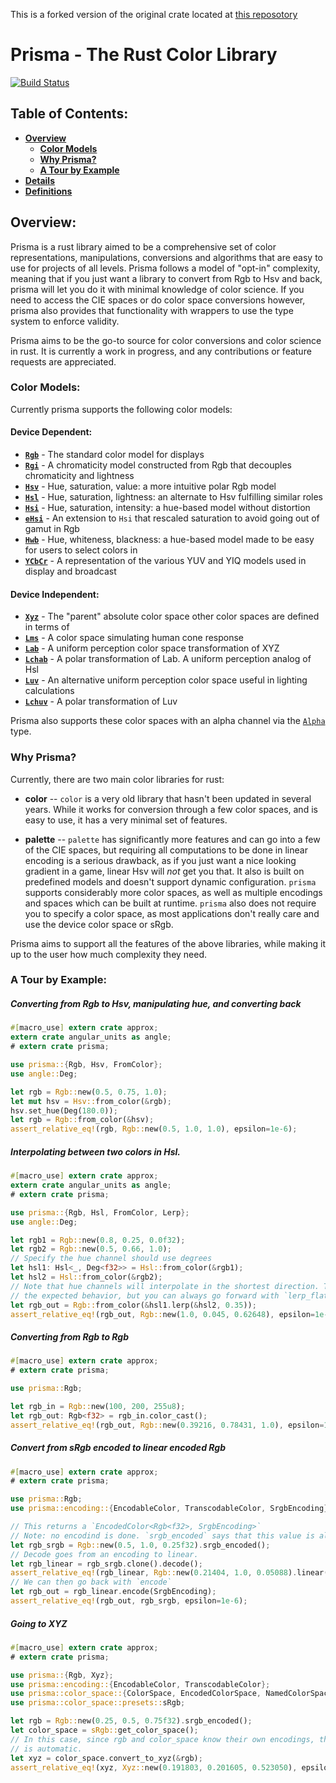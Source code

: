 This is a forked version of the original crate located at [this reposotory](https://github.com/tylerreisinger/prisma)

Prisma - The Rust Color Library
===============================
[![Build Status](https://travis-ci.org/tylerreisinger/prisma.svg?branch=master)](https://travis-ci.org/tylerreisinger/prisma)

## Table of Contents:
* [**Overview**](#overview)
    - [**Color Models**](#color-models)
    - [**Why Prisma?**](#why-prisma)
    - [**A Tour by Example**](#a-tour-by-example)
* [**Details**](#details)
* [**Definitions**](#definitions)

<a name="overview"></a>
## Overview:
Prisma is a rust library aimed to be a comprehensive set of color representations, manipulations,
conversions and algorithms that are easy to use for projects of all levels. Prisma follows a model
of "opt-in" complexity, meaning that if you just want a library to convert from Rgb to Hsv and back,
prisma will let you do it with minimal knowledge of color science. If you need to access the CIE spaces
or do color space conversions however, prisma also provides that functionality with wrappers to
use the type system to enforce validity.

Prisma aims to be the go-to source for color conversions and color science in rust. It is currently
a work in progress, and any contributions or feature requests are appreciated.

<a name="color-models"></a>
### Color Models:

Currently prisma supports the following color models:

#### Device Dependent:
* **[`Rgb`](struct.Rgb.html)** - The standard color model for displays
* **[`Rgi`](struct.Rgi.html)** - A chromaticity model constructed from Rgb that decouples chromaticity and lightness
* **[`Hsv`](struct.Hsv.html)** - Hue, saturation, value: a more intuitive polar Rgb model
* **[`Hsl`](struct.Hsl.html)** - Hue, saturation, lightness: an alternate to Hsv fulfilling similar roles
* **[`Hsi`](struct.Hsi.html)** - Hue, saturation, intensity: a hue-based model without distortion
* **[`eHsi`](struct.eHsi.html)** - An extension to `Hsi` that rescaled saturation to avoid going out of gamut in Rgb
* **[`Hwb`](struct.Hwb.html)** - Hue, whiteness, blackness: a hue-based model made to be easy for users to select colors in
* **[`YCbCr`](ycbcr/struct.YCbCr.html)** - A representation of the various YUV and YIQ models used in display and broadcast

#### Device Independent:
* **[`Xyz`](struct.Xyz.html)** - The "parent" absolute color space other color spaces are defined in terms of
* **[`Lms`](lms/struct.Lms.html)** - A color space simulating human cone response
* **[`Lab`](struct.Lab.html)** - A uniform perception color space transformation of XYZ
* **[`Lchab`](struct.Lchab.html)** - A polar transformation of Lab. A uniform perception analog of Hsl
* **[`Luv`](struct.Luv.html)** - An alternative uniform perception color space useful in lighting calculations
* **[`Lchuv`](struct.Lchuv.html)** - A polar transformation of Luv

Prisma also supports these color spaces with an alpha channel via the [`Alpha`](struct.Alpha.html) type.

<a name="why-prisma"></a>
### Why Prisma?
Currently, there are two main color libraries for rust:

* **color** -- `color` is a very old library that hasn't been updated in several years. While it
works for conversion through a few color spaces, and is easy to use, it has a very minimal set of features.

* **palette** -- `palette` has significantly more features and can go into a few of the CIE spaces,
but requiring all computations to be done in linear encoding is a serious drawback, as if you just
want a nice looking gradient in a game, linear Hsv will *not* get you that. It also is built on
predefined models and doesn't support dynamic configuration. `prisma` supports
considerably more color spaces, as well as multiple encodings and spaces which can be built
at runtime. `prisma` also does not require you to specify a color space, as most applications
don't really care and use the device color space or sRgb.

Prisma aims to support all the features of the above libraries, while making it up to the user how
much complexity they need.

<a name="a-tour-by-example"></a>
### A Tour by Example:

##### Converting from Rgb to Hsv, manipulating hue, and converting back

```rust
#[macro_use] extern crate approx;
extern crate angular_units as angle;
# extern crate prisma;

use prisma::{Rgb, Hsv, FromColor};
use angle::Deg;

let rgb = Rgb::new(0.5, 0.75, 1.0);
let mut hsv = Hsv::from_color(&rgb);
hsv.set_hue(Deg(180.0));
let rgb = Rgb::from_color(&hsv);
assert_relative_eq!(rgb, Rgb::new(0.5, 1.0, 1.0), epsilon=1e-6);
```

##### Interpolating between two colors in Hsl.

```rust
#[macro_use] extern crate approx;
extern crate angular_units as angle;
# extern crate prisma;

use prisma::{Rgb, Hsl, FromColor, Lerp};
use angle::Deg;

let rgb1 = Rgb::new(0.8, 0.25, 0.0f32);
let rgb2 = Rgb::new(0.5, 0.66, 1.0);
// Specify the hue channel should use degrees
let hsl1: Hsl<_, Deg<f32>> = Hsl::from_color(&rgb1);
let hsl2 = Hsl::from_color(&rgb2);
// Note that hue channels will interpolate in the shortest direction. This is usually
// the expected behavior, but you can always go forward with `lerp_flat`.
let rgb_out = Rgb::from_color(&hsl1.lerp(&hsl2, 0.35));
assert_relative_eq!(rgb_out, Rgb::new(1.0, 0.045, 0.62648), epsilon=1e-4);
```

##### Converting from Rgb<u8> to Rgb<f32>

```rust
#[macro_use] extern crate approx;
# extern crate prisma;

use prisma::Rgb;

let rgb_in = Rgb::new(100, 200, 255u8);
let rgb_out: Rgb<f32> = rgb_in.color_cast();
assert_relative_eq!(rgb_out, Rgb::new(0.39216, 0.78431, 1.0), epsilon=1e-4);
```

##### Convert from sRgb encoded to linear encoded Rgb

```rust
#[macro_use] extern crate approx;
# extern crate prisma;

use prisma::Rgb;
use prisma::encoding::{EncodableColor, TranscodableColor, SrgbEncoding};

// This returns a `EncodedColor<Rgb<f32>, SrgbEncoding>`
// Note: no encodind is done. `srgb_encoded` says that this value is already in sRgb encoding.
let rgb_srgb = Rgb::new(0.5, 1.0, 0.25f32).srgb_encoded();
// Decode goes from an encoding to linear.
let rgb_linear = rgb_srgb.clone().decode();
assert_relative_eq!(rgb_linear, Rgb::new(0.21404, 1.0, 0.05088).linear(), epsilon=1e-4);
// We can then go back with `encode`
let rgb_out = rgb_linear.encode(SrgbEncoding);
assert_relative_eq!(rgb_out, rgb_srgb, epsilon=1e-6);
```

##### Going to XYZ

```rust
#[macro_use] extern crate approx;
# extern crate prisma;

use prisma::{Rgb, Xyz};
use prisma::encoding::{EncodableColor, TranscodableColor};
use prisma::color_space::{ColorSpace, EncodedColorSpace, NamedColorSpace, ConvertToXyz};
use prisma::color_space::presets::sRgb;

let rgb = Rgb::new(0.25, 0.5, 0.75f32).srgb_encoded();
let color_space = sRgb::get_color_space();
// In this case, since rgb and color_space know their own encodings, the conversion to linear
// is automatic.
let xyz = color_space.convert_to_xyz(&rgb);
assert_relative_eq!(xyz, Xyz::new(0.191803, 0.201605, 0.523050), epsilon=1e-5);
```
